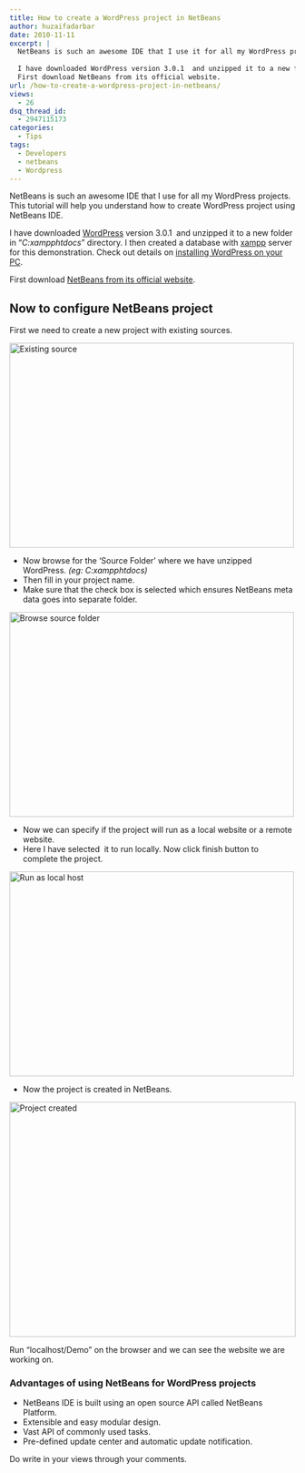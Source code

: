 ```yaml
---
title: How to create a WordPress project in NetBeans
author: huzaifadarbar
date: 2010-11-11
excerpt: |
  NetBeans is such an awesome IDE that I use it for all my WordPress projects. This tutorial will help you understand how to create WordPress project using NetBeans IDE.
  
  I have downloaded WordPress version 3.0.1  and unzipped it to a new folder in “C:xampphtdocs” directory. I then created a database with xampp server for this demonstration. Check out details on installing WordPress on your PC.
  First download NetBeans from its official website.
url: /how-to-create-a-wordpress-project-in-netbeans/
views:
  - 26
dsq_thread_id:
  - 2947115173
categories:
  - Tips
tags:
  - Developers
  - netbeans
  - Wordpress
---
```

NetBeans is such an awesome IDE that I use for all my WordPress projects. This tutorial will help you understand how to create WordPress project using NetBeans IDE.

I have downloaded <a href="http://wordpress.org/download/" onclick="_gaq.push(['_trackEvent', 'outbound-article', 'http://wordpress.org/download/', 'WordPress']);" >WordPress</a> version 3.0.1  and unzipped it to a new folder in “*C:xampphtdocs*” directory. I then created a database with <a href="http://www.apachefriends.org/en/xampp.html" onclick="_gaq.push(['_trackEvent', 'outbound-article', 'http://www.apachefriends.org/en/xampp.html', 'xampp']);" >xampp</a> server for this demonstration. Check out details on <a href="http://wpveda.com/how-to-install-wordpress-on-your-pc/" onclick="_gaq.push(['_trackEvent', 'outbound-article', 'http://wpveda.com/how-to-install-wordpress-on-your-pc/', 'installing WordPress on your PC']);" >installing WordPress on your PC</a>.

First download <a href="http://netbeans.org/downloads/" onclick="_gaq.push(['_trackEvent', 'outbound-article', 'http://netbeans.org/downloads/', 'NetBeans from its official website']);" >NetBeans from its official website</a>.

## Now to configure NetBeans project

First we need to create a new project with existing sources.

[<img class="wp-image-53736" style="border: 0px initial initial" src="http://cdn.devilsworkshop.org/files/2010/11/two_thumb.png" border="0" alt="Existing source" width="501" height="360" />][1]

  * Now browse for the &#8216;Source Folder&#8217; where we have unzipped WordPress. *(eg: C:xampphtdocs)*
  * Then fill in your project name.
  * Make sure that the check box is selected which ensures NetBeans meta data goes into separate folder.

[<img style="border: 0px initial initial" src="http://cdn.devilsworkshop.org/files/2010/11/5_thumb1.png" border="0" alt="Browse source folder" width="501" height="360" />][2]

  * Now we can specify if the project will run as a local website or a remote website.
  * Here I have selected  it to run locally. Now click finish button to complete the project.

[<img style="border: 0px initial initial" src="http://cdn.devilsworkshop.org/files/2010/11/6_thumb1.png" border="0" alt="Run as local host" width="501" height="360" />][3]

  * Now the project is created in NetBeans.

[<img style="border: 0px initial initial" src="http://cdn.devilsworkshop.org/files/2010/11/last_thumb.png" border="0" alt="Project created" width="504" height="413" />][4]

Run “localhost/Demo” on the browser and we can see the website we are working on.

### Advantages of using NetBeans for WordPress projects

  * NetBeans IDE is built using an open source API called NetBeans Platform.
  * Extensible and easy modular design.
  * Vast API of commonly used tasks.
  * Pre-defined update center and automatic update notification.

Do write in your views through your comments.

 [1]: http://cdn.devilsworkshop.org/files/2010/11/two.png
 [2]: http://cdn.devilsworkshop.org/files/2010/11/51.png
 [3]: http://cdn.devilsworkshop.org/files/2010/11/61.png
 [4]: http://cdn.devilsworkshop.org/files/2010/11/last.png

